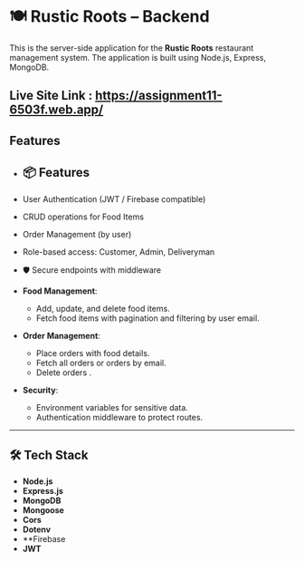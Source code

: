 # 🍽️ Rustic Roots – Backend 

This is the server-side application for the **Rustic Roots** restaurant management system. The application is built using Node.js, Express, MongoDB.

## Live Site Link : https://assignment11-6503f.web.app/

## Features

- ## 📦 Features

-  User Authentication (JWT / Firebase compatible)
-  CRUD operations for Food Items
-  Order Management (by user)
-  Role-based access: Customer, Admin, Deliveryman
- 🛡️ Secure endpoints with middleware

- **Food Management**:
  - Add, update, and delete food items.
  - Fetch food items with pagination and filtering by user email.

- **Order Management**:
  - Place orders with food details.
  - Fetch all orders or orders by email.
  - Delete orders .

- **Security**:
  - Environment variables for sensitive data.
  - Authentication middleware to protect routes.

---

## 🛠️ Tech Stack

- **Node.js**
- **Express.js**
- **MongoDB**
- **Mongoose**
- **Cors**
- **Dotenv**
- **Firebase 
- **JWT** 

